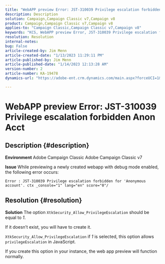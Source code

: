 ```yaml
---
title: "WebAPP preview Error: JST-310039 Privilege escalation forbidden Anon Acct"
description: Description
solution: Campaign,Campaign Classic v7,Campaign v8
product: Campaign,Campaign Classic v7,Campaign v8
applies-to: "Campaign Classic,Campaign Classic v7,Campaign v8"
keywords: "KCS, WebAPP preview Error, JST-310039 Privilege escalation forbidden for 'Anonymous account'. ctx _console=\"1\" lang=\", ACC, Adobe Campaign Classic, Adobe Campaign Classic v7"
resolution: Resolution
internal-notes: 
bug: False
article-created-by: Jim Menn
article-created-date: "1/13/2023 11:29:11 PM"
article-published-by: Jim Menn
article-published-date: "1/14/2023 12:13:28 AM"
version-number: 2
article-number: KA-19478
dynamics-url: "https://adobe-ent.crm.dynamics.com/main.aspx?forceUCI=1&pagetype=entityrecord&etn=knowledgearticle&id=31556c12-9a93-ed11-aad1-6045bd0065f9"

---
```

# WebAPP preview Error: JST-310039 Privilege escalation forbidden Anon Acct

## Description {#description}


<b>Environment</b>
 Adobe Campaign Classic
 Adobe Campaign Classic v7

<b>Issue</b>
 While previewing a newly created webapp with debug mode enabled, the following error occurs:


```
Error : JST-310039 Privilege escalation forbidden for 'Anonymous account'. ctx _console="1" lang="en" score="0"/
```



## Resolution {#resolution}


<b>Solution</b>
The option `XtkSecurity_Allow_PrivilegeEscalation` should be equal to *1*.

If it doesn’t exist, you will have to create it.

`XtkSecurity_Allow_PrivilegeEscalation` if *1* is selected, this option allows `privilegeEscalation` in JavaScript.

If you create this option in your instance, the web app preview will function normally.
